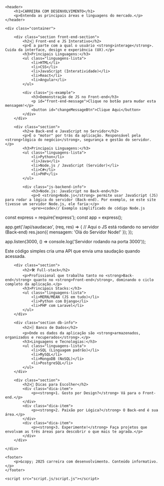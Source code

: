 <!DOCTYPE html>
<html lang="pt-BR">
<head>
    <meta charset="UTF-8">
    <meta name="viewport" content="width=device-width, initial-scale=1.0">
    <title>Carreira com Desenvolvimento</title>
    <link rel="stylesheet" href="style.css/style.css">
<style>
  /* Cores: Preto (#000000), Cinza Escuro (#333333), Cinza Claro (#F5F5F5), Branco (#FFFFFF) */

body {
    font-family: Arial, sans-serif;
    margin: 0;
    padding: 0;
    background-color: #F5F5F5; /* Cinza Claro (Fundo principal) */
    color: #333333; /* Cinza Escuro (Texto principal) */
    line-height: 1.6;
}

header {
    background-color: #000000; /* Preto */
    color: #FFFFFF; /* Branco */
    padding: 20px;
    text-align: center;
}

header h1 {
    margin: 0;
    font-size: 2.5em;
}

.container {
    max-width: 1200px;
    margin: 20px auto;
    padding: 0 20px;
}

.section {
    background-color: #FFFFFF; /* Branco */
    padding: 30px;
    margin-bottom: 20px;
    border-radius: 8px;
    box-shadow: 0 4px 8px rgba(0, 0, 0, 0.1); /* Sombra suave */
}

.section h2 {
    color: #000000; /* Preto */
    border-bottom: 3px solid #333333; /* Linha de separação em Cinza Escuro */
    padding-bottom: 10px;
    margin-bottom: 20px;
}

.linguagens-lista {
    list-style: none;
    padding: 0;
    display: flex;
    flex-wrap: wrap;
    gap: 15px;
}

.linguagens-lista li {
    background-color: #E0E0E0; /* Cinza claro intermediário */
    color: #000000; /* Preto */
    padding: 8px 15px;
    border-radius: 5px;
    font-weight: bold;
    font-size: 0.9em;
}

.dica-item {
    background-color: #333333; /* Cinza Escuro */
    color: #FFFFFF; /* Branco */
    padding: 15px;
    margin-top: 15px;
    border-left: 5px solid #000000; /* Destaque em Preto */
    border-radius: 4px;
}

/* Estilo para o Banco de Dados */
.db-info .linguagens-lista li {
    background-color: #000000; /* Preto para destacar DB */
    color: #FFFFFF;
}

footer {
    background-color: #000000; /* Preto */
    color: #888888; /* Cinza */
    text-align: center;
    padding: 20px;
    margin-top: 30px;
    font-size: 0.8em;
}

/* Estilos para o exemplo de JS no Front-end */
.js-example {
    margin-top: 20px;
    padding: 15px;
    border: 1px solid #333333;
    border-radius: 5px;
    background-color: #F0F0F0;
}

.js-example button {
    background-color: #000000;
    color: #FFFFFF;
    border: none;
    padding: 10px 20px;
    border-radius: 4px;
    cursor: pointer;
    margin-top: 10px;
    transition: background-color 0.3s;
}

.js-example button:hover {
    background-color: #333333;
}

/* Estilos para o exemplo de JS no Back-end */
.js-backend-info pre {
    background-color: #000000;
    color: #F5F5F5;
    padding: 15px;
    border-radius: 5px;
    overflow-x: auto;
}
</style>
<script>
  // O que faz: Adiciona um evento de clique no botão para alterar o texto.

const button = document.getElementById('changeMessageBtn');
const messageElement = document.getElementById('front-end-message');

let clickCount = 0;

button.addEventListener('click', () => {
    clickCount++;
    
    // Altera o conteúdo da mensagem
   messageElement.textContent = `Você clicou ${clickCount} vez(es)! O Front-end está funcionando!`;
    // Muda a cor da mensagem para destacar a ação (opcional)
    if (clickCount % 2 === 0) {
        messageElement.style.color = '#000000'; // Preto
    } else {
        messageElement.style.color = '#333333'; // Cinza Escuro
    }
    
    // Exibe um alerta simples (apenas para demonstração extra)
    // alert('A interatividade Front-end foi acionada!');
});
</script>
  
</head>
<body>

    <header>
        <h1>CARREIRA COM DESENVOLVIMENTO</h1>
        <p>Entenda as principais áreas e linguagens do mercado.</p>
    </header>

    <div class="container">

        <div class="section front-end-section">
            <h2>🎨 Front-end e JS Interativo</h2>
            <p>É a parte com a qual o usuário <strong>interage</strong>. Cuida da interface, design e experiência (UX).</p>
            <h3>Principais Linguagens:</h3>
            <ul class="linguagens-lista">
                <li>HTML</li>
                <li>CSS</li>
                <li>JavaScript (Interatividade)</li>
                <li>React</li>
                <li>Angular</li>
            </ul>
            
            <div class="js-example">
                <h3>Demonstração de JS no Front-end</h3>
                <p id="front-end-message">Clique no botão para mudar esta mensagem!</p>
                <button id="changeMessageBtn">Clique Aqui</button>
            </div>
        </div>

        <div class="section">
            <h2>⚙ Back-end e JavaScript no Servidor</h2>
            <p>É o "motor" por trás da aplicação. Responsável pela <strong>lógica do negócio</strong>, segurança e gestão do servidor.</p>
            <h3>Principais Linguagens:</h3>
            <ul class="linguagens-lista">
                <li>Python</li>
                <li>Java</li>
                <li>Node.js / JavaScript (Servidor)</li>
                <li>C#</li>
                <li>PHP</li>
            </ul>
            
            <div class="js-backend-info">
                <h3>Node.js: JavaScript no Back-end</h3>
                <p>O <strong>Node.js</strong> permite usar JavaScript (JS) para rodar a lógica do servidor (Back-end). Por exemplo, se este site tivesse um servidor Node.js, ele faria:</p>
                <pre><code>// Exemplo simplificado de código Node.js
const express = require('express');
const app = express();

app.get('/api/saudacao', (req, res) => {
    // Aqui o JS está rodando no servidor (Back-end)
    res.json({ mensagem: 'Olá do Servidor Node!' }); 
});

app.listen(3000, () => console.log('Servidor rodando na porta 3000'));
</code></pre>
                <p>Este código simples cria uma API que envia uma saudação quando acessada.</p>
            </div>
        </div>

        <div class="section">
            <h2>🛠 Full-stack</h2>
            <p>Profissional que trabalha tanto no <strong>Back-end</strong> quanto no <strong>Front-end</strong>, dominando o ciclo completo da aplicação.</p>
            <h3>Principais Stacks:</h3>
            <ul class="linguagens-lista">
                <li>MERN/MEAN (JS em tudo)</li>
                <li>Python com Django</li>
                <li>PHP com Laravel</li>
            </ul>
        </div>

        <div class="section db-info">
            <h2>🗄 Banco de Dados</h2>
            <p>Onde os dados da aplicação são <strong>armazenados, organizados e recuperados</strong>.</p>
            <h3>Linguagens e Tecnologias:</h3>
            <ul class="linguagens-lista">
                <li>SQL (Linguagem padrão)</li>
                <li>MySQL</li>
                <li>MongoDB (NoSQL)</li>
                <li>PostgreSQL</li>
            </ul>
        </div>
        
        <div class="section">
            <h2>🎯 Dicas para Escolher</h2>
            <div class="dica-item">
                <p><strong>1. Gosto por Design?</strong> Vá para o Front-end.</p>
            </div>
            <div class="dica-item">
                <p><strong>2. Paixão por Lógica?</strong> O Back-end é sua área.</p>
            </div>
            <div class="dica-item">
                <p><strong>3. Experimente!</strong> Faça projetos que envolvam as três áreas para descobrir o que mais te agrada.</p>
            </div>
        </div>

    </div>

    <footer>
        <p>&copy; 2025 carreira com desenvolvimento. Conteúdo informativo.</p>
    </footer>

    <script src="script.js/script.js"></script>
</body>
</html>
